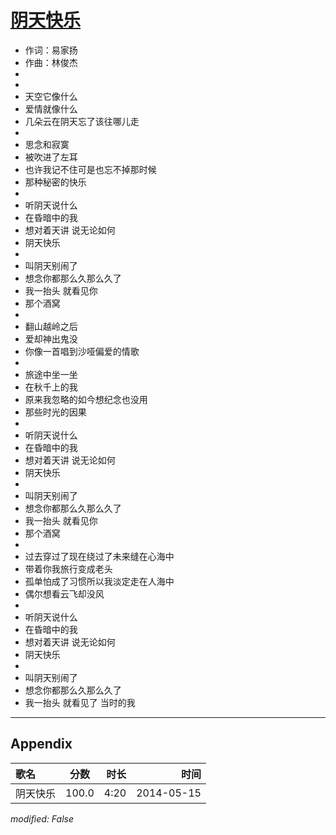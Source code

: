 # [阴天快乐](https://music.163.com/song?id=28563317)

* 作词：易家扬
* 作曲：林俊杰
*
*
* 天空它像什么
* 爱情就像什么
* 几朵云在阴天忘了该往哪儿走
* 
* 思念和寂寞
* 被吹进了左耳
* 也许我记不住可是也忘不掉那时候
* 那种秘密的快乐
* 
* 听阴天说什么
* 在昏暗中的我
* 想对着天讲 说无论如何
* 阴天快乐
* 
* 叫阴天别闹了
* 想念你都那么久那么久了
* 我一抬头 就看见你
* 那个酒窝
* 
* 翻山越岭之后
* 爱却神出鬼没
* 你像一首唱到沙哑偏爱的情歌
* 
* 旅途中坐一坐
* 在秋千上的我
* 原来我忽略的如今想纪念也没用
* 那些时光的因果
* 
* 听阴天说什么
* 在昏暗中的我
* 想对着天讲 说无论如何
* 阴天快乐
* 
* 叫阴天别闹了
* 想念你都那么久那么久了
* 我一抬头 就看见你
* 那个酒窝
* 
* 过去穿过了现在绕过了未来缝在心海中
* 带着你我旅行变成老头
* 孤单怕成了习惯所以我淡定走在人海中
* 偶尔想看云飞却没风
* 
* 听阴天说什么
* 在昏暗中的我
* 想对着天讲 说无论如何
* 阴天快乐
* 
* 叫阴天别闹了
* 想念你都那么久那么久了
* 我一抬头 就看见了 当时的我


---

## Appendix

|歌名|分数|时长|时间|
|:---|:---:|---:|---:|
|阴天快乐|100.0|4:20|2014-05-15

*modified: False*